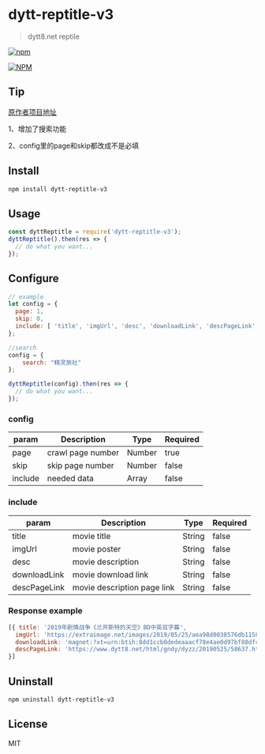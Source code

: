 # dytt-reptitle-v3

>dytt8.net reptile

[![npm](https://img.shields.io/badge/npm-v1.0.0-brightgreen.svg)](https://www.npmjs.com/package/dytt-reptitle-v3)

[![NPM](https://nodei.co/npm/dytt-reptitle-v3.png?downloads=true&stars=true)](https://nodei.co/npm/dytt-reptitle-v3)

## Tip 
[原作者项目地址](https://github.com/HuangXiZhou/dytt-reptitle)  

1、增加了搜索功能

2、config里的page和skip都改成不是必填

## Install

```bash
npm install dytt-reptitle-v3
```

## Usage

```js
const dyttReptitle = require('dytt-reptitle-v3');
dyttReptitle().then(res => {
  // do what you want...
});
```

## Configure

```js
// example
let config = {
  page: 1,
  skip: 0,
  include: [ 'title', 'imgUrl', 'desc', 'downloadLink', 'descPageLink' ]
};

//search
config = {
    search: "精灵旅社"
};

dyttReptitle(config).then(res => {
  // do what you want...
});
```

### config

| param | Description | Type | Required
| --- | --- | --- | --- |
| page | crawl page number | Number | true |
| skip | skip page number | Number | false |
| include | needed data | Array | false |

### include

| param | Description | Type | Required
| --- | --- | --- | --- |
| title | movie title | String | false |
| imgUrl | movie poster | String | false |
| desc | movie description | String | false |
| downloadLink | movie download link | String | false |
| descPageLink | movie description page link | String | false |

### Response example

```js
[{ title: '2019年剧情战争《兰开斯特的天空》BD中英双字幕',
  imgUrl: 'https://extraimage.net/images/2019/05/25/aea98d0038576db1158830d3c82cc888.jpg',
  downloadLink: 'magnet:?xt=urn:btih:8dd1ccb0dedeaaacf78e4ae0d97bf88dfca8d060&dn=%e9%98%b3%e5%85%89%e7%94%b5%e5%bd%b1www.ygdy8.com.%e5%85%b0%e5%bc%80%e6%96%af%e7%89%b9%e7%9a%84%e5%a4%a9%e7%a9%ba.BD.720p.%e4%b8%ad%e8%8b%b1%e5%8f%8c%e5%ad%97%e5%b9%95.mkv&tr=udp%3a%2f%2ftracker.opentrackr.org%3a1337%2fannounce&tr=udp%3a%2f%2fthetracker.org%3a80%2fannounce&tr=http%3a%2f%2fretracker.telecom.by%2fannounce',
  descPageLink: 'https://www.dytt8.net/html/gndy/dyzz/20190525/58637.html'
}]
```

## Uninstall

```bash
npm uninstall dytt-reptitle-v3
```

## License

MIT
